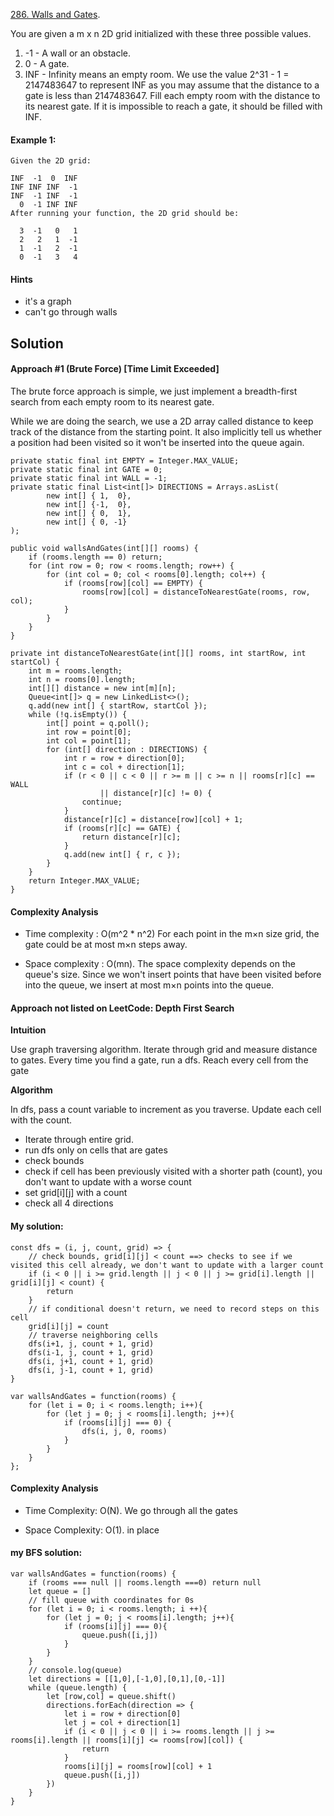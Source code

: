 [286. Walls and Gates](https://leetcode.com/problems/walls-and-gates/).

You are given a m x n 2D grid initialized with these three possible values.

1. -1 - A wall or an obstacle.
2. 0 - A gate.
3. INF - Infinity means an empty room. We use the value 2^31 - 1 = 2147483647 to represent INF as you may assume that the distance to a gate is less than 2147483647.
Fill each empty room with the distance to its nearest gate. If it is impossible to reach a gate, it should be filled with INF.

#### Example 1:
```
Given the 2D grid:

INF  -1  0  INF
INF INF INF  -1
INF  -1 INF  -1
  0  -1 INF INF
After running your function, the 2D grid should be:

  3  -1   0   1
  2   2   1  -1
  1  -1   2  -1
  0  -1   3   4
```

#### Hints
* it's a graph
* can't go through walls

## Solution

#### Approach #1 (Brute Force) [Time Limit Exceeded]

The brute force approach is simple, we just implement a breadth-first search from each empty room to its nearest gate.

While we are doing the search, we use a 2D array called distance to keep track of the distance from the starting point. It also implicitly tell us whether a position had been visited so it won't be inserted into the queue again.

```
private static final int EMPTY = Integer.MAX_VALUE;
private static final int GATE = 0;
private static final int WALL = -1;
private static final List<int[]> DIRECTIONS = Arrays.asList(
        new int[] { 1,  0},
        new int[] {-1,  0},
        new int[] { 0,  1},
        new int[] { 0, -1}
);

public void wallsAndGates(int[][] rooms) {
    if (rooms.length == 0) return;
    for (int row = 0; row < rooms.length; row++) {
        for (int col = 0; col < rooms[0].length; col++) {
            if (rooms[row][col] == EMPTY) {
                rooms[row][col] = distanceToNearestGate(rooms, row, col);
            }
        }
    }
}

private int distanceToNearestGate(int[][] rooms, int startRow, int startCol) {
    int m = rooms.length;
    int n = rooms[0].length;
    int[][] distance = new int[m][n];
    Queue<int[]> q = new LinkedList<>();
    q.add(new int[] { startRow, startCol });
    while (!q.isEmpty()) {
        int[] point = q.poll();
        int row = point[0];
        int col = point[1];
        for (int[] direction : DIRECTIONS) {
            int r = row + direction[0];
            int c = col + direction[1];
            if (r < 0 || c < 0 || r >= m || c >= n || rooms[r][c] == WALL
                    || distance[r][c] != 0) {
                continue;
            }
            distance[r][c] = distance[row][col] + 1;
            if (rooms[r][c] == GATE) {
                return distance[r][c];
            }
            q.add(new int[] { r, c });
        }
    }
    return Integer.MAX_VALUE;
}
```
#### Complexity Analysis
* Time complexity : O(m^2 * n^2) For each point in the m×n size grid, the gate could be at most m×n steps away.

* Space complexity : O(mn). The space complexity depends on the queue's size. Since we won't insert points that have been visited before into the queue, we insert at most m×n points into the queue.

#### Approach not listed on LeetCode: Depth First Search
<strong>Intuition</strong>

Use graph traversing algorithm. Iterate through grid and measure distance to gates.  Every time you find a gate, run a dfs. Reach every cell from the gate

<strong>Algorithm</strong>

In dfs, pass a count variable to increment as you traverse. Update each cell with the count.

* Iterate through entire grid.
* run dfs only on cells that are gates
* check bounds
* check if cell has been previously visited with a shorter path (count), you don't want to update with a worse count
* set grid[i][j] with a count
* check all 4 directions


#### My solution:
```
const dfs = (i, j, count, grid) => {
    // check bounds, grid[i][j] < count ==> checks to see if we visited this cell already, we don't want to update with a larger count
    if (i < 0 || i >= grid.length || j < 0 || j >= grid[i].length || grid[i][j] < count) {
        return
    }
    // if conditional doesn't return, we need to record steps on this cell
    grid[i][j] = count
    // traverse neighboring cells
    dfs(i+1, j, count + 1, grid)
    dfs(i-1, j, count + 1, grid)
    dfs(i, j+1, count + 1, grid)
    dfs(i, j-1, count + 1, grid)
}

var wallsAndGates = function(rooms) {
    for (let i = 0; i < rooms.length; i++){
        for (let j = 0; j < rooms[i].length; j++){
            if (rooms[i][j] === 0) {
                dfs(i, j, 0, rooms)
            }
        }
    }
};
```

#### Complexity Analysis

* Time Complexity: O(N). We go through all the gates

* Space Complexity: O(1). in place

#### my BFS solution:
```
var wallsAndGates = function(rooms) {
    if (rooms === null || rooms.length ===0) return null
    let queue = []
    // fill queue with coordinates for 0s
    for (let i = 0; i < rooms.length; i ++){
        for (let j = 0; j < rooms[i].length; j++){
            if (rooms[i][j] === 0){
                queue.push([i,j])
            }
        }
    }
    // console.log(queue)
    let directions = [[1,0],[-1,0],[0,1],[0,-1]]
    while (queue.length) {
        let [row,col] = queue.shift()
        directions.forEach(direction => {
            let i = row + direction[0]
            let j = col + direction[1]
            if (i < 0 || j < 0 || i >= rooms.length || j >= rooms[i].length || rooms[i][j] <= rooms[row][col]) {
                return
            }
            rooms[i][j] = rooms[row][col] + 1
            queue.push([i,j])
        })
    }
}
```
